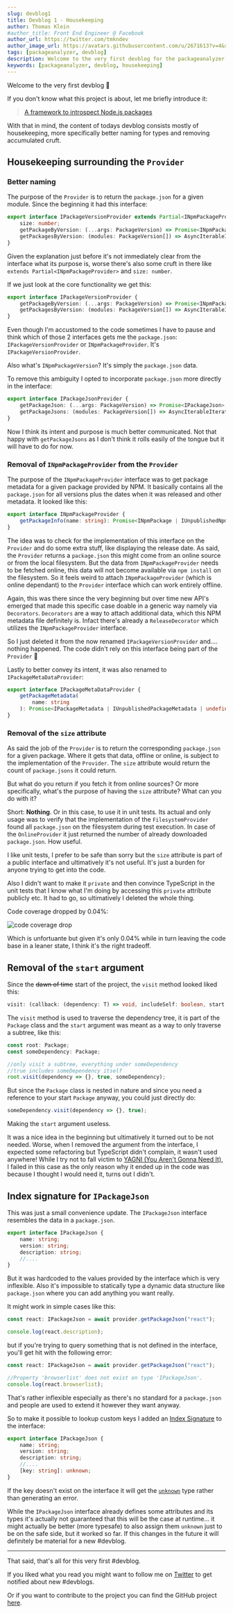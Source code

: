 ```yaml
---
slug: devblog1
title: Devblog 1 - Housekeeping
author: Thomas Klein
#author_title: Front End Engineer @ Facebook
author_url: https://twitter.com/tmkndev
author_image_url: https://avatars.githubusercontent.com/u/2671613?v=4&s=400
tags: [packageanalyzer, devblog]
description: Welcome to the very first devblog for the packageanalyzer project
keywords: [packageanalyzer, devblog, housekeeping]
---
```


Welcome to the very first devblog :tada:

If you don't know what this project is about, let me briefly introduce it:
> [A framework to introspect Node.js packages](/)

With that in mind, the content of todays devblog consists mostly of housekeeping, more specifically better naming for types and removing accumulated cruft.
<!--truncate-->
## Housekeeping surrounding the `Provider`
### Better naming
The purpose of the `Provider` is to return the `package.json` for a given module.
Since the beginning it had this interface:
```typescript
export interface IPackageVersionProvider extends Partial<INpmPackageProvider> {
    size: number;
    getPackageByVersion: (...args: PackageVersion) => Promise<INpmPackageVersion>;
    getPackagesByVersion: (modules: PackageVersion[]) => AsyncIterableIterator<INpmPackageVersion>;
}
```
Given the explanation just before it's not immediately clear from the interface what its purpose is, worse there's also some cruft in there like `extends Partial<INpmPackageProvider>` and `size: number`.

If we just look at the core functionality we get this:
```typescript
export interface IPackageVersionProvider {
    getPackageByVersion: (...args: PackageVersion) => Promise<INpmPackageVersion>;
    getPackagesByVersion: (modules: PackageVersion[]) => AsyncIterableIterator<INpmPackageVersion>;
}
```
Even though I'm accustomed to the code sometimes I have to pause and think which of those 2 interfaces gets me the `package.json`: `IPackageVersionProvider` or `INpmPackageProvider`. It's `IPackageVersionProvider`.

Also what's `INpmPackageVersion`? It's simply the `package.json` data.

To remove this ambiguity I opted to incorporate `package.json` more directly in the interface:
```typescript
export interface IPackageJsonProvider {
    getPackageJson: (...args: PackageVersion) => Promise<IPackageJson>;
    getPackageJsons: (modules: PackageVersion[]) => AsyncIterableIterator<IPackageJson>;
}
```
Now I think its intent and purpose is much better communicated. Not that happy with `getPackageJsons` as I don't think it rolls easily of the tongue but it will have to do for now.

### Removal of `INpmPackageProvider` from the `Provider`
The purpose of the `INpmPackageProvider` interface was to get package metadata for a given package provided by NPM. It basically contains all the `package.json` for all versions plus the dates when it was released and other metadata. It looked like this:
```typescript
export interface INpmPackageProvider {
    getPackageInfo(name: string): Promise<INpmPackage | IUnpublishedNpmPackage | undefined>;
}
```

The idea was to check for the implementation of this interface on the `Provider` and do some extra stuff, like displaying the release date. As said, the `Provider` returns a `package.json` this might come from an online source or from the local filesystem. But the data from `INpmPackageProvider` needs to be fetched online, this data will not become available via `npm install` on the filesystem. So it feels weird to attach `INpmPackageProvider` (which is online dependant) to the `Provider` interface which can work entirely offline.

Again, this was there since the very beginning but over time new API's emerged that made this specific case doable in a generic way namely via `Decorators`. `Decorators` are a way to attach additional data, which this NPM metadata file definitely is. Infact there's already a `ReleaseDecorator` which utilizes the `INpmPackageProvider` interface.

So I just deleted it from the now renamed `IPackageVersionProvider` and.... nothing happened. The code didn't rely on this interface being part of the `Provider` :raised_hands:

Lastly to better convey its intent, it was also renamed to `IPackageMetaDataProvider`:
```typescript
export interface IPackageMetaDataProvider {
    getPackageMetadata(
        name: string
    ): Promise<IPackageMetadata | IUnpublishedPackageMetadata | undefined>;
}
```

### Removal of the `size` attribute
As said the job of the `Provider` is to return the corresponding `package.json` for a given package.
Where it gets that data, offline or online, is subject to the implementation of the `Provider`.
The `size` attribute would return the count of `package.jsons` it could return.

But what do you return if you fetch it from online sources? Or more specifically, what's the purpose of having the `size` attribute? What can you do with it?

Short: **Nothing**. Or in this case, to use it in unit tests. Its actual and only usage was to verify that the implementation of the `FilesystemProvider` found all `package.json` on the filesystem during test execution. In case of the `OnlineProvider` it just returned the number of already downloaded `package.json`. How useful.

I like unit tests, I prefer to be safe than sorry but the `size` attribute is part of a public interface and ultimatively it's not useful. It's just a burden for anyone trying to get into the code.

Also I didn't want to make it `private` and then convince TypeScript in the unit tests that I know what I'm doing by accessing this `private` attribute publicly etc. It had to go, so ultimatively I deleted the whole thing.

Code coverage dropped by 0.04%:

![code coverage drop](./devblog1/codecoverage.JPG "Code Coverage Drop")

Which is unfortuante but given it's only 0.04% while in turn leaving the code base in a leaner state, I think it's the right tradeoff.

## Removal of the `start` argument
Since the ~~dawn of time~~ start of the project, the `visit` method looked liked this:
```typescript
visit: (callback: (dependency: T) => void, includeSelf: boolean, start: T) => void;
```
The `visit` method is used to traverse the dependency tree, it is part of the `Package` class and the `start` argument was meant as a way to only traverse a subtree, like this:
```typescript
const root: Package;
const someDependency: Package;

//only visit a subtree, everything under someDependency
//true includes someDependency itself
root.visit(dependency => {}, true, someDependency);
```
But since the `Package` class is nested in nature and since you need a reference to your start `Package` anyway, you could just directly do:
```typescript
someDependency.visit(dependency => {}, true);
```
Making the `start` argument useless.

It was a nice idea in the beginning but ultimatively it turned out to be not needed.
Worse, when I removed the argument from the interface, I expected some refactoring but TypeScript didn't complain, it wasn't used anywhere!
While I try not to fall victim to [YAGNI (You Aren't Gonna Need It)](http://wiki.c2.com/?YouArentGonnaNeedIt), I failed in this case as the only reason why it ended up in the code was because I thought I would need it, turns out I didn't.

## Index signature for `IPackageJson`
This was just a small convenience update. The `IPackageJson` interface resembles the data in a `package.json`.
```typescript
export interface IPackageJson {
    name: string;
    version: string;
    description: string;
    //....
}
```
But it was hardcoded to the values provided by the interface which is very inflexible.
Also it's impossible to statically type a dynamic data structure like `package.json` where you can add anything you want really.

It might work in simple cases like this:
```typescript
const react: IPackageJson = await provider.getPackageJson("react");

console.log(react.description);
```
but if you're trying to query something that is not defined in the interface, you'll get hit with the following error:
```typescript
const react: IPackageJson = await provider.getPackageJson("react");

//Property 'browserlist' does not exist on type 'IPackageJson'.
console.log(react.browserlist);
```
That's rather inflexible especially as there's no standard for a `package.json` and people are used to extend it however they want anyway.

So to make it possible to lookup custom keys I added an [Index Signature](https://basarat.gitbook.io/typescript/type-system/index-signatures) to the interface:
```typescript
export interface IPackageJson {
    name: string;
    version: string;
    description: string;
    //....
    [key: string]: unknown;
}
```
If the key doesn't exist on the interface it will get the [`unknown`](https://www.typescriptlang.org/docs/handbook/release-notes/typescript-3-0.html#new-unknown-top-type) type rather than generating an error.

While the `IPackageJson` interface already defines some attributes and its types it's actually not guaranteed that this will be the case at runtime... it might actually be better (more typesafe) to also assign them `unknown` just to be on the safe side, but it worked so far. If this changes in the future it will definitely be material for a new #devblog.
***
That said, that's all for this very first #devblog.

If you liked what you read you might want to follow me on [Twitter](https://twitter.com/tmkndev) to get notified about new #devblogs.

Or if you want to contribute to the project you can find the GitHub project [here](https://github.com/tmkn/packageanalyzer).
